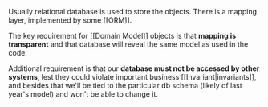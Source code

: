 Usually relational database is used to store the objects.
There is a mapping layer, implemented by some [[ORM]].

The key requirement for [[Domain Model]] objects is that **mapping is transparent** and that database will reveal the same model as used in the code.

Additional requirement is that our **database must not be accessed by other systems**, lest they could violate important business [[Invariant|invariants]], and besides that we'll be tied to the particular db schema (likely of last year's model) and won't be able to change it.


